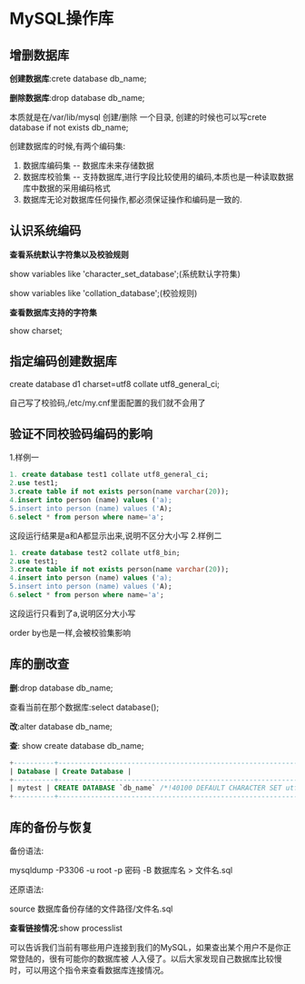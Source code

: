 # MySQL操作库

## 增删数据库

**创建数据库**:crete database db_name; 

**删除数据库**:drop database db_name;

本质就是在/var/lib/mysql 创建/删除 一个目录, 创建的时候也可以写crete database if not exists db_name;

创建数据库的时候,有两个编码集:

1. 数据库编码集 -- 数据库未来存储数据
2. 数据库校验集 -- 支持数据库,进行字段比较使用的编码,本质也是一种读取数据库中数据的采用编码格式
3. 数据库无论对数据库任何操作,都必须保证操作和编码是一致的.

## 认识系统编码

**查看系统默认字符集以及校验规则**

show variables like 'character_set_database';(系统默认字符集)

show variables like 'collation_database';(校验规则)

**查看数据库支持的字符集**

show charset; 

## 指定编码创建数据库

create database d1 charset=utf8 collate utf8_general_ci;

自己写了校验码,/etc/my.cnf里面配置的我们就不会用了

## 验证不同校验码编码的影响
1.样例一
```sql
1. create database test1 collate utf8_general_ci;
2.use test1;
3.create table if not exists person(name varchar(20));
4.insert into person (name) values ('a);
5.insert into person (name) values ('A);
6.select * from person where name='a';
```
这段运行结果是a和A都显示出来,说明不区分大小写
2.样例二
```sql
1. create database test2 collate utf8_bin;
2.use test1;
3.create table if not exists person(name varchar(20));
4.insert into person (name) values ('a);
5.insert into person (name) values ('A);
6.select * from person where name='a';
```
这段运行只看到了a,说明区分大小写

order by也是一样,会被校验集影响

## 库的删改查

**删**:drop database db_name;

查看当前在那个数据库:select database();

**改**:alter database db_name;

**查**: show create database db_name;
```sql
+----------+----------------------------------------------------------------+
| Database | Create Database |
+----------+----------------------------------------------------------------+
| mytest | CREATE DATABASE `db_name` /*!40100 DEFAULT CHARACTER SET utf */ |  (不是注释,表示当前mysql版本大于4.01版本，就执行这句话)
+----------+----------------------------------------------------------------+
```

## 库的备份与恢复

备份语法:

mysqldump -P3306 -u root -p 密码 -B 数据库名 > 文件名.sql

还原语法:

source 数据库备份存储的文件路径/文件名.sql

**查看链接情况**:show processlist
 
可以告诉我们当前有哪些用户连接到我们的MySQL，如果查出某个用户不是你正常登陆的，很有可能你的数据库被
人入侵了。以后大家发现自己数据库比较慢时，可以用这个指令来查看数据库连接情况。